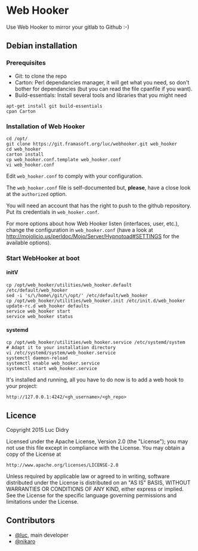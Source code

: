 # Web Hooker

Use Web Hooker to mirror your gitlab to Github :-)

## Debian installation

### Prerequisites
* Git: to clone the repo
* Carton: Perl dependancies manager, it will get what you need, so don't bother for dependancies (but you can read the file cpanfile if you want).
* Build-essentials: Install several tools and libraries that you might need

```shell
apt-get install git build-essentials
cpan Carton
```

### Installation of Web Hooker

```shell
cd /opt/
git clone https://git.framasoft.org/luc/webhooker.git web_hooker
cd web_hooker
carton install
cp web_hooker.conf.template web_hooker.conf
vi web_hooker.conf
```

Edit `web_hooker.conf` to comply with your configuration.

The `web_hooker.conf` file is self-documented but, **please**, have a close look at the `authorized` option.

You will need an account that has the right to push to the github repository. Put its credentials in `web_hooker.conf`.

For more options about how Web Hooker listen (interfaces, user, etc.), change the configuration in `web_hooker.conf` (have a look at http://mojolicio.us/perldoc/Mojo/Server/Hypnotoad#SETTINGS for the available options).

### Start WebHooker at boot

#### initV

```shell
cp /opt/web_hooker/utilities/web_hooker.default /etc/default/web_hooker
sed -i 's/\/home\/git/\/opt/' /etc/default/web_hooker
cp /opt/web_hooker/utilities/web_hooker.init /etc/init.d/web_hooker
update-rc.d web_hooker defaults
service web_hooker start
service web_hooker status
```

#### systemd

```shell
cp /opt/web_hooker/utilities/web_hooker.service /etc/systemd/system
# Adapt it to your installation directory
vi /etc/systemd/system/web_hooker.service
systemctl daemon-reload
systemctl enable web_hooker.service
systemctl start web_hooker.service
```

It's installed and running, all you have to do now is to add a web hook to your project:
```
http://127.0.0.1:4242/<gh_username>/<gh_repo>
```

## Licence

Copyright 2015 Luc Didry

Licensed under the Apache License, Version 2.0 (the "License");
you may not use this file except in compliance with the License.
You may obtain a copy of the License at

    http://www.apache.org/licenses/LICENSE-2.0

Unless required by applicable law or agreed to in writing, software
distributed under the License is distributed on an "AS IS" BASIS,
WITHOUT WARRANTIES OR CONDITIONS OF ANY KIND, either express or implied.
See the License for the specific language governing permissions and
limitations under the License.

## Contributors

* [@luc](https://git.framasoft.org/u/luc), main developer
* [@nikaro](https://git.framasoft.org/u/nikaro)
